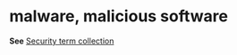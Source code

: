 # malware, malicious software

**See** [Security term collection](../term-collections/security-terms.md)
